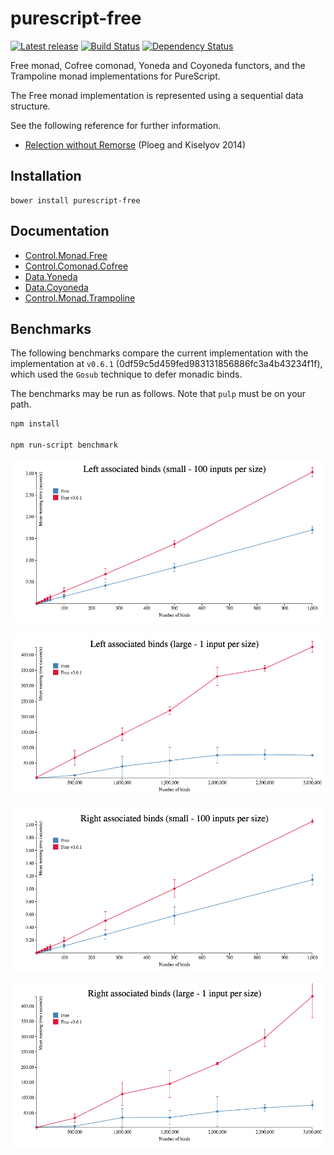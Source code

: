 # purescript-free

[![Latest release](http://img.shields.io/bower/v/purescript-free.svg)](https://github.com/purescript/purescript-free/releases)
[![Build Status](https://travis-ci.org/purescript/purescript-free.svg?branch=master)](https://travis-ci.org/purescript/purescript-free)
[![Dependency Status](https://www.versioneye.com/user/projects/55848c7336386100150003e9/badge.svg?style=flat)](https://www.versioneye.com/user/projects/55848c7336386100150003e9)

Free monad, Cofree comonad, Yoneda and Coyoneda functors, and the Trampoline monad implementations for PureScript.

The Free monad implementation is represented using a sequential data structure.

See the following reference for further information.
* [Relection without Remorse](http://okmij.org/ftp/Haskell/zseq.pdf) (Ploeg and Kiselyov 2014)

## Installation

```
bower install purescript-free
```

## Documentation

* [Control.Monad.Free](docs/Control/Monad/Free.md)
* [Control.Comonad.Cofree](docs/Control/Comonad/Cofree.md)
* [Data.Yoneda](docs/Data/Yoneda.md)
* [Data.Coyoneda](docs/Data/Coyoneda.md)
* [Control.Monad.Trampoline](docs/Control/Monad/Trampoline.md)

## Benchmarks

The following benchmarks compare the current implementation with the implementation at `v0.6.1` (0df59c5d459fed983131856886fc3a4b43234f1f), which used the `Gosub` technique to defer monadic binds.

The benchmarks may be run as follows. Note that `pulp` must be on your path.

```bash
npm install

npm run-script benchmark
```

![left-bind-small](benchmark/left-bind-small.png)

![left-bind-large](benchmark/left-bind-large.png)

![right-bind-small](benchmark/right-bind-small.png)

![right-bind-large](benchmark/right-bind-large.png)
